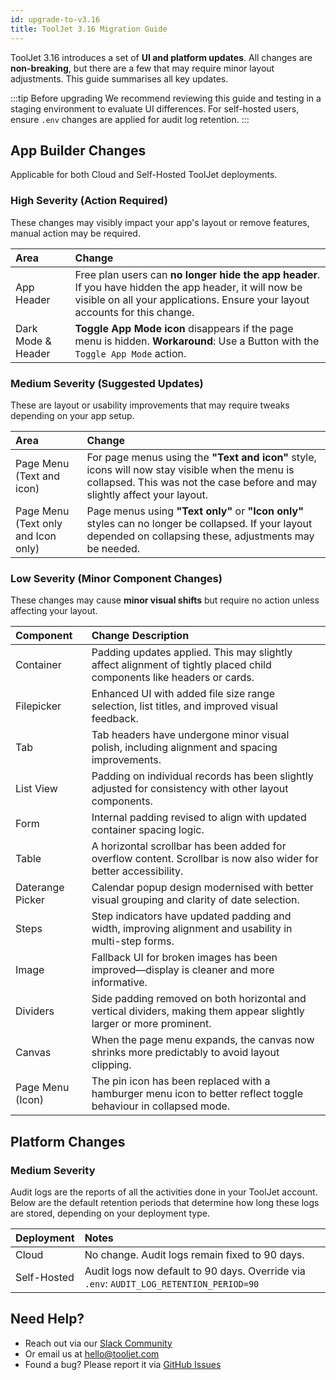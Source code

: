 ```yaml
---
id: upgrade-to-v3.16
title: ToolJet 3.16 Migration Guide
---
```


ToolJet 3.16 introduces a set of **UI and platform updates**. All changes are **non-breaking**, but there are a few that may require minor layout adjustments. This guide summarises all key updates.

:::tip Before upgrading
We recommend reviewing this guide and testing in a staging environment to evaluate UI differences. For self-hosted users, ensure `.env` changes are applied for audit log retention.
:::


## App Builder Changes

Applicable for both Cloud and Self-Hosted ToolJet deployments.

### High Severity (Action Required)
These changes may visibly impact your app's layout or remove features, manual action may be required.

| Area       |Change     |
|:-----------|:----------|
| App Header | Free plan users can **no longer hide the app header**. If you have hidden the app header, it will now be visible on all your applications. Ensure your layout accounts for this change.|
| Dark Mode & Header   | **Toggle App Mode icon** disappears if the page menu is hidden. **Workaround**: Use a Button with the `Toggle App Mode` action.     |

### Medium Severity (Suggested Updates)

These are layout or usability improvements that may require tweaks depending on your app setup.

| Area       |Change     |
|:-----------|:----------|
| Page Menu (Text and icon)         | For page menus using the **"Text and icon"** style, icons will now stay visible when the menu is collapsed. This was not the case before and may slightly affect your layout. |
| Page Menu (Text only and Icon only) | Page menus using **"Text only"** or **"Icon only"** styles can no longer be collapsed. If your layout depended on collapsing these, adjustments may be needed. |


### Low Severity (Minor Component Changes)

These changes may cause **minor visual shifts** but require no action unless affecting your layout.

| Component         | Change Description    |
|:------------------|:----------------------|
| Container         | Padding updates applied. This may slightly affect alignment of tightly placed child components like headers or cards.                  |
| Filepicker        | Enhanced UI with added file size range selection, list titles, and improved visual feedback.                           |
| Tab               | Tab headers have undergone minor visual polish, including alignment and spacing improvements.                                               |
| List View         | Padding on individual records has been slightly adjusted for consistency with other layout components.                                                        |
| Form              | Internal padding revised to align with updated container spacing logic.                                                   |
| Table             | A horizontal scrollbar has been added for overflow content. Scrollbar is now also wider for better accessibility.                        |
| Daterange Picker  | Calendar popup design modernised with better visual grouping and clarity of date selection.                                              |
| Steps             | Step indicators have updated padding and width, improving alignment and usability in multi-step forms.                                                   |
| Image             | Fallback UI for broken images has been improved—display is cleaner and more informative.                                      |
| Dividers          | Side padding removed on both horizontal and vertical dividers, making them appear slightly larger or more prominent.                                |
| Canvas            | When the page menu expands, the canvas now shrinks more predictably to avoid layout clipping.                                |
| Page Menu (Icon)  | The pin icon has been replaced with a hamburger menu icon to better reflect toggle behaviour in collapsed mode.                                 |


## Platform Changes

### Medium Severity 

Audit logs are the reports of all the activities done in your ToolJet account. Below are the default retention periods that determine how long these logs are stored, depending on your deployment type.

| Deployment    | Notes     |
|:--------------|:----------|
| Cloud         | No change. Audit logs remain fixed to 90 days.                                                 |
| Self-Hosted   | Audit logs now default to 90 days. Override via `.env`: `AUDIT_LOG_RETENTION_PERIOD=90`       |


## Need Help?

- Reach out via our [Slack Community](https://join.slack.com/t/tooljet/shared_invite/zt-2rk4w42t0-ZV_KJcWU9VL1BBEjnSHLCA)
- Or email us at [hello@tooljet.com](mailto:hello@tooljet.com)
- Found a bug? Please report it via [GitHub Issues](https://github.com/ToolJet/ToolJet/issues)

